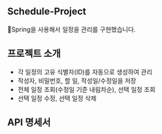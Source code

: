 ## Schedule-Project
Spring을 사용해서 일정을 관리를 구현했습니다.

## 프로젝트 소개
  * 각 일정의 고유 식별자(ID)를 자동으로 생성하여 관리
  * 작성자, 비밀번호, 할 일, 작성일/수정일을 저장
  * 전체 일정 조회(수정일 기준 내림차순), 선택 일정 조회
  * 선택 일정 수정, 선택 일정 삭제

## API 명세서

